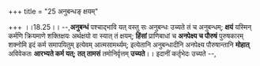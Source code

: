 +++
title = "25 अनुबन्धङ् क्षयम्"

+++
।।18.25।। --,**अनुबन्धं** पश्चाद्भावि यत् वस्तु सः अनुबन्धः उच्यते तं च
अनुबन्धम्; **क्षयं** यस्मिन् कर्मणि क्रियमाणे शक्तिक्षयः अर्थक्षयो वा
स्यात् तं क्षयम्; **हिंसां** प्राणिबाधां च **अनपेक्ष्य च पौरुषं**
पुरुषकारम् शक्नोमि इदं कर्म समापयितुम् इत्येवम् आत्मसामर्थ्यम्;
इत्येतानि अनुबन्धादीनि अनपेक्ष्य पौरुषान्तानि **मोहात्** अविवेकतः
**आरभ्यते कर्म यत्; तत् तामसं** तमोनिर्वृत्तम् **उच्यते**।। इदानीं
कर्तृभेदः उच्यते --,

